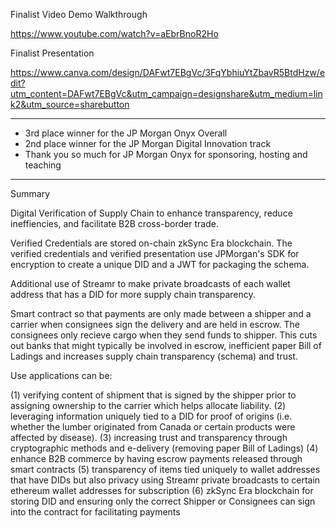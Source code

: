 Finalist Video Demo Walkthrough

https://www.youtube.com/watch?v=aEbrBnoR2Ho

Finalist Presentation

https://www.canva.com/design/DAFwt7EBgVc/3FqYbhiuYtZbavR5BtdHzw/edit?utm_content=DAFwt7EBgVc&utm_campaign=designshare&utm_medium=link2&utm_source=sharebutton

****

- 3rd place winner for the JP Morgan Onyx Overall
- 2nd place winner for the JP Morgan Digital Innovation track
- Thank you so much for JP Morgan Onyx for sponsoring, hosting and teaching

****

Summary

Digital Verification of Supply Chain to enhance transparency, reduce ineffiencies, and facilitate B2B cross-border trade.

Verified Credentials are stored on-chain zkSync Era blockchain. The verified credentials and verified presentation use JPMorgan's SDK for encryption to create a unique DID and a JWT for packaging the schema.

Additional use of Streamr to make private broadcasts of each wallet address that has a DID for more supply chain transparency.

Smart contract so that payments are only made between a shipper and a carrier when consignees sign the delivery and are held in escrow. The consignees only recieve cargo when they send funds to shipper. This cuts out banks that might typically be involved in escrow, inefficient paper Bill of Ladings and increases supply chain transparency (schema) and trust.

Use applications can be:

(1) verifying content of shipment that is signed by the shipper prior to assigning ownership to the carrier which helps allocate liability. (2) leveraging information uniquely tied to a DID for proof of origins (i.e. whether the lumber originated from Canada or certain products were affected by disease). (3) increasing trust and transparency through cryptographic methods and e-delivery (removing paper Bill of Ladings) (4) enhance B2B commerce by having escrow payments released through smart contracts (5) transparency of items tied uniquely to wallet addresses that have DIDs but also privacy using Streamr private broadcasts to certain ethereum wallet addresses for subscription (6) zkSync Era blockchain for storing DID and ensuring only the correct Shipper or Consignees can sign into the contract for facilitating payments